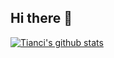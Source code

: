 ## Hi there 👋

[![Tianci's github stats](https://github-readme-stats.vercel.app/api?username=tiancixiong&hide=contribs,prs&theme=vue)](https://github.com/anuraghazra/github-readme-stats)







<!--
**tiancixiong/tiancixiong** is a ✨ _special_ ✨ repository because its `README.md` (this file) appears on your GitHub profile.

Here are some ideas to get you started:

- 🔭 I’m currently working on ...
- 🌱 I’m currently learning ...
- 👯 I’m looking to collaborate on ...
- 🤔 I’m looking for help with ...
- 💬 Ask me about ...
- 📫 How to reach me: ...
- 😄 Pronouns: ...
- ⚡ Fun fact: ...
-->
